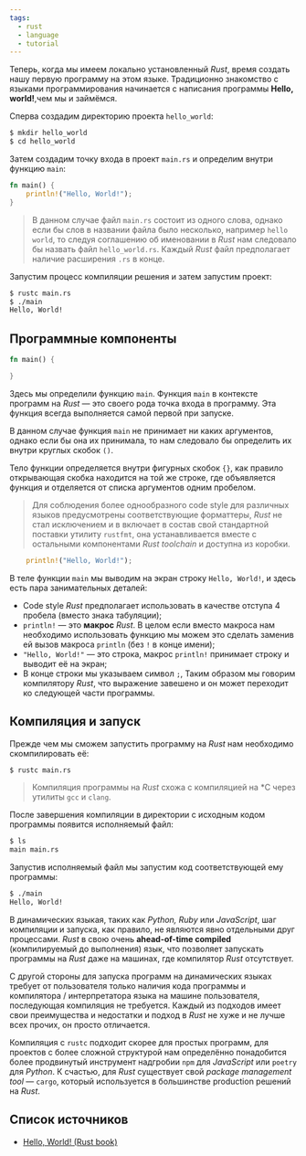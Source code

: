 ```yaml
---
tags:
  - rust
  - language
  - tutorial
---
```


Теперь, когда мы имеем локально установленный *Rust*, время создать нашу первую программу на этом языке. Традиционно знакомство с языками программирования начинается с написания программы **Hello, world!**,чем мы и займёмся.

Сперва создадим директорию проекта `hello_world`:

```Zsh
$ mkdir hello_world
$ cd hello_world
```

Затем создадим точку входа в проект `main.rs` и определим внутри функцию `main`:

```Rust
fn main() {
    println!("Hello, World!");
}
```

> В данном случае файл `main.rs` состоит из одного слова, однако если бы слов в названии файла было несколько, например `hello world`, то следуя соглашению об именовании в *Rust* нам следовало бы назвать файл `hello_world.rs`. Каждый *Rust* файл предполагает наличие расширения `.rs` в конце.

Запустим процесс компиляции решения и затем запустим проект:

```Zsh
$ rustc main.rs
$ ./main
Hello, World!
```

## Программные компоненты

```Rust
fn main() {

}
```

Здесь мы определили функцию `main`. Функция `main` в контексте программ на *Rust* — это своего рода точка входа в программу. Эта функция всегда выполняется самой первой при запуске.

В данном случае функция `main` не принимает ни каких аргументов, однако если бы она их принимала, то нам следовало бы определить их внутри круглых скобок `()`.

Тело функции определяется внутри фигурных скобок `{}`, как правило открывающая скобка находится на той же строке, где объявляется функция и отделяется от списка аргументов одним пробелом.

> Для соблюдения более однообразного code style для различных языков предусмотрены соответствующие форматтеры, *Rust* не стал исключением и в включает в состав свой стандартной поставки утилиту `rustfmt`, она устанавливается вместе с остальными компонентами *Rust toolchain* и доступна из коробки.

```Rust
    println!("Hello, World!");
```

В теле функции `main` мы выводим на экран строку `Hello, World!`, и здесь есть пара занимательных деталей:

- Code style *Rust* предполагает использовать в качестве отступа 4 пробела (вместо знака табуляции);
- `println!` — это **макрос** *Rust*. В целом если вместо макроса нам необходимо использовать функцию мы можем это сделать заменив ей вызов макроса `println` (без `!` в конце имени);
- `"Hello, World!"` — это строка, макрос `println!` принимает строку и выводит её на экран;
- В конце строки мы указываем символ `;`, Таким образом мы говорим компилятору *Rust*, что выражение завешено и он может переходит ко следующей части программы.

## Компиляция и запуск

Прежде чем мы сможем запустить программу на *Rust* нам необходимо скомпилировать её:

```Zsh
$ rustc main.rs
```

> Компиляция программы на *Rust* схожа с компиляцией на *C через утилиты  `gcc` и `clang`.

После завершения компиляции в директории с исходным кодом программы появится исполняемый файл:

```Zsh
$ ls
main main.rs
```

Запустив исполняемый файл мы запустим код соответствующей ему программы:

```Zsh
$ ./main
Hello, World!
```

В динамических языкая, таких как *Python, Ruby* или *JavaScript*, шаг компиляции и запуска, как правило, не являются явно отдельными друг процессами. *Rust* в свою очень  **ahead-of-time compiled** (компилируемый до выполнения) язык, что позволяет запускать программы на *Rust* даже на машинах, где компилятор *Rust* отсутствует. 

С другой стороны для запуска программ на динамических языках требует от пользователя только наличия кода программы и компилятора  / интерпретатора языка на машине пользователя, последующая компиляция не требуется. Каждый из подходов имеет свои преимущества и недостатки и подход в *Rust* не хуже и не лучше всех прочих, он просто отличается.

Компиляция с `rustc` подходит скорее для простых программ, для проектов с более сложной структурой нам определённо понадобится более продвинутый инструмент надгробии `npm` для *JavaScript* или `poetry` для *Python*. К счастью, для *Rust*  существует свой *package management tool* — `cargo`, который используется в большинстве production решений на *Rust*.

## Список источников

- [Hello, World! (Rust book)](https://doc.rust-lang.org/book/ch01-02-hello-world.html)